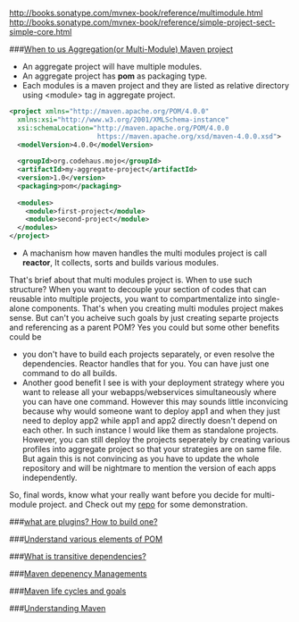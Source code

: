 http://books.sonatype.com/mvnex-book/reference/multimodule.html
http://books.sonatype.com/mvnex-book/reference/simple-project-sect-simple-core.html

###[When to us Aggregation(or Multi-Module) Maven project](https://maven.apache.org/guides/mini/guide-multiple-modules.html)

* An aggregate project will have multiple modules.
* An aggregate project has __pom__ as packaging type. 
* Each modules is a maven project and they are listed as relative directory using \<module\> tag in aggregate project.
```xml
<project xmlns="http://maven.apache.org/POM/4.0.0"
  xmlns:xsi="http://www.w3.org/2001/XMLSchema-instance"
  xsi:schemaLocation="http://maven.apache.org/POM/4.0.0
                      https://maven.apache.org/xsd/maven-4.0.0.xsd">
  <modelVersion>4.0.0</modelVersion>
 
  <groupId>org.codehaus.mojo</groupId>
  <artifactId>my-aggregate-project</artifactId>
  <version>1.0</version>
  <packaging>pom</packaging>
 
  <modules>
    <module>first-project</module>
    <module>second-project</module>
  </modules>
</project>
```
*  A machanism how maven handles the multi modules project is call __reactor__, It collects, sorts and builds various modules.

That's brief about that multi modules project is. When to use such structure? When you want to decouple your section of codes that can reusable into multiple projects, you want to compartmentalize into single-alone components. That's when you creating multi modules project makes sense. But can't you acheive such goals by just creating separte projects and referencing as a parent POM? Yes you could but some other benefits could be 
  * you don't have to build each projects separately, or even resolve the dependencies. Reactor handles that for you. You can have just one command to do all builds. 
  * Another good benefit I see is with your deployment strategy where you want to release all your webapps/webservices simultaneously where you can have one command. However this may sounds little inconvicing because why would someone want to deploy app1 and when they just need to deploy app2 while app1 and app2 directly doesn't depend on each other. In such instance I would like them as standalone projects. However, you can still deploy the projects seperately by creating various profiles into aggregate project so that your strategies are on same file. But again this is not convincing as you have to update the whole repository and will be nightmare to mention the version of each apps independently. 

So, final words, know what your really want before you decide for multi-module project. and Check out my [repo]() for some demonstration.

###[what are plugins? How to build one?]()

###[Understand various elements of POM](https://maven.apache.org/pom.html)

###[What is transitive dependencies?]()

###[Maven depenency Managements]()

###[Maven life cycles and goals]()

###[Understanding Maven]()
